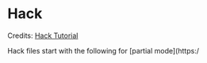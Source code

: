 # Hack

Credits: [Hack Tutorial](http://hacklang.org/tutorial.html)

Hack files start with the following for [partial mode](https:/